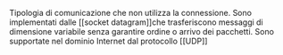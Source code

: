 Tipologia di comunicazione che non utilizza la connessione. Sono implementati dalle [[socket datagram]]che trasferiscono messaggi di dimensione variabile senza garantire ordine o arrivo dei pacchetti. Sono supportate nel dominio Internet dal protocollo [[UDP]]